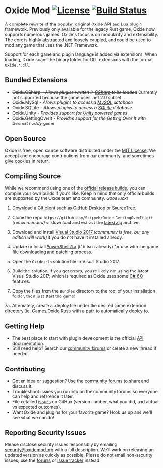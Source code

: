 [license]: https://tldrlegal.com/l/mit
[docs]: http://docs.oxidemod.org
[forums]: http://oxidemod.org/
[issues]: https://github.com/OxideMod/Oxide/issues
[downloads]: http://oxidemod.org/downloads/

# Oxide Mod [![License](http://img.shields.io/badge/license-MIT-lightgrey.svg?style=flat)][License] [![Build Status](https://ci.appveyor.com/api/projects/status/b7h4nw8t8d05jsnb?svg=true)](https://ci.appveyor.com/project/oxidemod/oxide)

A complete rewrite of the popular, original Oxide API and Lua plugin framework. Previously only available for the legacy Rust game, Oxide now supports numerous games. Oxide's focus is on modularity and extensibility. The core is highly abstracted and loosely coupled, and could be used to mod any game that uses the .NET Framework.

Support for each game and plugin language is added via extensions. When loading, Oxide scans the binary folder for DLL extensions with the format `Oxide.*.dll`.

## Bundled Extensions

 * <del>Oxide.CSharp - _Allows plugins written in [CSharp](http://en.wikipedia.org/wiki/C_Sharp_(programming_language)) to be loaded_</del> Currently not supported because the game uses .net 2.0 subset.
 * Oxide.MySql - _Allows plugins to access a [MySQL](http://www.mysql.com/) database_
 * Oxide.SQLite - _Allows plugins to access a [SQLite](http://www.sqlite.org/) database_
 * Oxide.Unity - _Provides support for [Unity](http://unity3d.com/) powered games_
 * Oxide.GettingOverIt - _Provides support for the Getting Over It with Bennett Foddy game_

## Open Source

Oxide is free, open source software distributed under the [MIT License][license]. We accept and encourage contributions from our community, and sometimes give cookies in return.

## Compiling Source

While we recommend using one of the [official release builds][downloads], you can compile your own builds if you'd like. Keep in mind that only official builds are supported by the Oxide team and community. _Good luck!_

 1. Download a Git client such as [GitHub Desktop](https://desktop.github.com/) or [SourceTree](https://www.sourcetreeapp.com/).

 2. Clone the repo `https://github.com/Skippeh/Oxide.GettingOverIt.git` _(recommended)_ or download and extract the [latest zip](https://github.com/Skippeh/Oxide.GettingOverIt/archive/master.zip) archive.

 3. Download and install [Visual Studio 2017](https://www.visualstudio.com/downloads/) _(community is free, but any edition will work)_ if you do not have it installed already.

 4. Update or install [PowerShell 5.x](https://www.microsoft.com/en-us/download/details.aspx?id=54616) (if it isn't already) for use with the game file downloading and patching process.

 5. Open the `Oxide.sln` solution file in Visual Studio 2017.

 6. Build the solution. If you get errors, you're likely not using the latest Visual Studio 2017; which is required as Oxide uses some [C# 6.0](https://github.com/dotnet/roslyn/wiki/New-Language-Features-in-C%23-6) features.

 7. Copy the files from the `Bundles` directory to the root of your installation folder, then just start the game!

 7a. Alternately, create a .deploy file under the desired game extension directory (ie. Games/Oxide.Rust) with a path to automatically deploy to.

## Getting Help

* The best place to start with plugin development is the official [API documentation][docs].
* Still need help? Search our [community forums][forums] or create a new thread if needed.

## Contributing

* Got an idea or suggestion? Use the [community forums][forums] to share and discuss it.
* Troubleshoot issues you run into on the community forums so everyone can help and reference it later.
* File detailed [issues] on GitHub (version number, what you did, and actual vs expected outcomes).
* Want Oxide and plugins for your favorite game? Hook us up and we'll see what we can do!

## Reporting Security Issues

Please disclose security issues responsibly by emailing security@oxidemod.org with a full description. We'll work on releasing an updated version as quickly as possible. Please do not email non-security issues; use the [forums] or [issue tracker][issues] instead.

